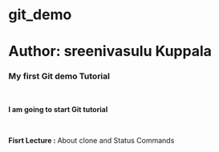 # git_demo
<h1>Author: sreenivasulu Kuppala</h1>
<h3>My first Git demo Tutorial</h3>
<br>
<b><p>I am going to start Git tutorial </p></b>
<br>
<p><b>Fisrt Lecture : </b>About clone and Status Commands</p>

